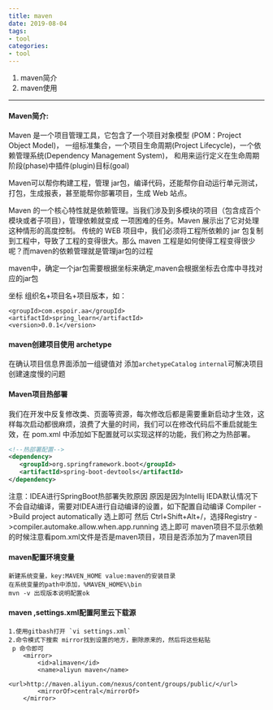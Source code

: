 ```yaml
---
title: maven
date: 2019-08-04
tags: 
- tool
categories:
- tool
---
```

1. maven简介
2. maven使用
***
<!-- more -->
#### Maven简介:
Maven 是一个项目管理工具，它包含了一个项目对象模型 (POM：Project Object Model)，
一组标准集合，一个项目生命周期(Project Lifecycle)，一个依赖管理系统(Dependency Management System)，
和用来运行定义在生命周期阶段(phase)中插件(plugin)目标(goal)

Maven可以帮你构建工程，管理 jar包，编译代码，还能帮你自动运行单元测试，打包，生成报表，甚至能帮你部署项目，生成 Web 站点。

Maven 的一个核心特性就是依赖管理。当我们涉及到多模块的项目（包含成百个模块或者子项目），管理依赖就变成
一项困难的任务。Maven 展示出了它对处理这种情形的高度控制。
传统的 WEB 项目中，我们必须将工程所依赖的 jar 包复制到工程中，导致了工程的变得很大。那么
maven 工程是如何使得工程变得很少呢？而maven的依赖管理就是管理jar包的过程

maven中，确定一个jar包需要根据坐标来确定,maven会根据坐标去仓库中寻找对应的jar包

坐标 组织名+项目名+项目版本，如：
```
<groupId>com.espoir.aa</groupId>
<artifactId>spring_learn</artifactId>
<version>0.0.1</version>
```
#### maven创建项目使用 archetype
在确认项目信息界面添加一组键值对
添加`archetypeCatalog` `internal`可解决项目创建速度慢的问题
#### Maven项目热部署
我们在开发中反复修改类、页面等资源，每次修改后都是需要重新启动才生效，这样每次启动都很麻烦，浪费了大量的时间，我们可以在修改代码后不重启就能生效，在 pom.xml 中添加如下配置就可以实现这样的功能，我们称之为热部署。

```xml
<!--热部署配置-->
<dependency>
   <groupId>org.springframework.boot</groupId>
   <artifactId>spring-boot-devtools</artifactId>
</dependency>
```

注意：IDEA进行SpringBoot热部署失败原因
原因是因为Intellij IEDA默认情况下不会自动编译，需要对IDEA进行自动编译的设置，如下配置自动编译
Compiler  ->Build project automatically 选上即可
然后 Ctrl+Shift+Alt+/，选择Registry ->compiler.automake.allow.when.app.running 选上即可
maven项目不显示依赖的时候注意看pom.xml文件是否是maven项目，项目是否添加为了maven项目
#### maven配置环境变量

    新建系统变量，key:MAVEN_HOME value:maven的安装目录
    在系统变量的path中添加，%MAVEN_HOME%\bin
    mvn -v 出现版本说明配置ok 
#### maven ,settings.xml配置阿里云下载源
    
    1.使用gitbash打开 `vi settings.xml`    
    2.命令模式下搜索 mirror找到设置的地方，删除原来的，然后将这些粘贴
     p 命令即可
    	<mirror>
            <id>alimaven</id>
            <name>aliyun maven</name>
            <url>http://maven.aliyun.com/nexus/content/groups/public/</url>
            <mirrorOf>central</mirrorOf>
    	</mirror>

